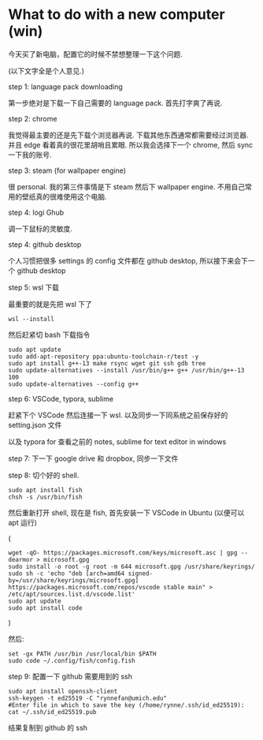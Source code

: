 # What to do with a new computer (win)

今天买了新电脑，配置它的时候不禁想整理一下这个问题. 

(以下文字全是个人意见.)



step 1: language pack downloading

第一步绝对是下载一下自己需要的 language pack. 首先打字爽了再说.



step 2: chrome

我觉得最主要的还是先下载个浏览器再说. 下载其他东西通常都需要经过浏览器. 并且 edge 看着真的很花里胡哨且累眼. 所以我会选择下一个 chrome, 然后 sync 一下我的账号.





step 3: steam (for wallpaper engine)

很 personal. 我的第三件事情是下 steam 然后下 wallpaper engine. 不用自己常用的壁纸真的很难使用这个电脑.



step 4: logi Ghub

调一下鼠标的灵敏度.



step 4: github desktop

个人习惯把很多 settings 的 config 文件都在 github desktop, 所以接下来会下一个 github desktop



step 5: wsl 下载

最重要的就是先把 wsl 下了

```shell
wsl --install
```

然后赶紧切 bash 下载指令

```shell
sudo apt update
sudo add-apt-repository ppa:ubuntu-toolchain-r/test -y
sudo apt install g++-13 make rsync wget git ssh gdb tree
sudo update-alternatives --install /usr/bin/g++ g++ /usr/bin/g++-13 100
sudo update-alternatives --config g++
```



step 6: VSCode, typora, sublime

赶紧下个 VSCode 然后连接一下 wsl. 以及同步一下同系统之前保存好的 setting.json 文件

以及 typora for 查看之前的 notes, sublime for text editor in windows



step 7: 下一下 google drive 和 dropbox, 同步一下文件



step 8: 切个好的 shell. 

```
sudo apt install fish
chsh -s /usr/bin/fish
```

然后重新打开 shell, 现在是 fish, 首先安装一下 VSCode in Ubuntu (以便可以 apt 运行)

(

```shell
wget -qO- https://packages.microsoft.com/keys/microsoft.asc | gpg --dearmor > microsoft.gpg
sudo install -o root -g root -m 644 microsoft.gpg /usr/share/keyrings/
sudo sh -c 'echo "deb [arch=amd64 signed-by=/usr/share/keyrings/microsoft.gpg] https://packages.microsoft.com/repos/vscode stable main" > /etc/apt/sources.list.d/vscode.list'
sudo apt update
sudo apt install code
```

)

然后:

```shell
set -gx PATH /usr/bin /usr/local/bin $PATH
sudo code ~/.config/fish/config.fish
```





step 9: 配置一下 github 需要用到的 ssh

```shell
sudo apt install openssh-client
ssh-keygen -t ed25519 -C "rynnefan@umich.edu"
#Enter file in which to save the key (/home/rynne/.ssh/id_ed25519):
cat ~/.ssh/id_ed25519.pub
```

结果复制到 github 的 ssh

